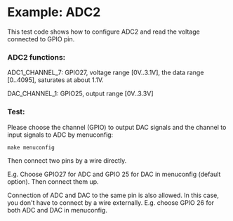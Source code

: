 # Example: ADC2

This test code shows how to configure ADC2 and read the voltage connected to GPIO pin.

 
### ADC2 functions:

ADC1_CHANNEL_7: GPIO27, voltage range [0V..3.1V], the data range [0..4095],
saturates at about 1.1V.

DAC_CHANNEL_1: GPIO25, output range [0V..3.3V]

 
### Test:

Please choose the channel (GPIO) to output DAC signals and the channel to input 
signals to ADC by menuconfig:
    
    make menuconfig

Then connect two pins by a wire directly. 

E.g. Choose GPIO27 for ADC and GPIO 25 for DAC in menuconfig (default option).
Then connect them up.

Connection of ADC and DAC to the same pin is also allowed. In this case, you don't
have to connect by a wire externally. E.g. choose GPIO 26 for both ADC and DAC in
menuconfig.

